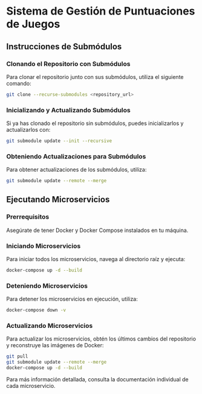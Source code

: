 # Sistema de Gestión de Puntuaciones de Juegos

## Instrucciones de Submódulos

### Clonando el Repositorio con Submódulos

Para clonar el repositorio junto con sus submódulos, utiliza el siguiente comando:

```sh
git clone --recurse-submodules <repository_url>
```

### Inicializando y Actualizando Submódulos

Si ya has clonado el repositorio sin submódulos, puedes inicializarlos y actualizarlos con:

```sh
git submodule update --init --recursive
```

### Obteniendo Actualizaciones para Submódulos

Para obtener actualizaciones de los submódulos, utiliza:

```sh
git submodule update --remote --merge
```

## Ejecutando Microservicios

### Prerrequisitos

Asegúrate de tener Docker y Docker Compose instalados en tu máquina.

### Iniciando Microservicios

Para iniciar todos los microservicios, navega al directorio raíz y ejecuta:

```sh
docker-compose up -d --build
```

### Deteniendo Microservicios

Para detener los microservicios en ejecución, utiliza:

```sh
docker-compose down -v
```

### Actualizando Microservicios

Para actualizar los microservicios, obtén los últimos cambios del repositorio y reconstruye las imágenes de Docker:

```sh
git pull
git submodule update --remote --merge
docker-compose up -d --build
```

Para más información detallada, consulta la documentación individual de cada microservicio.
